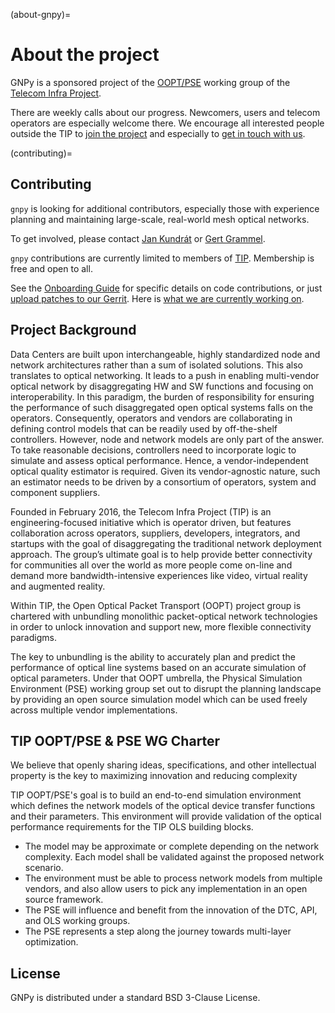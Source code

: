 (about-gnpy)=
# About the project

GNPy is a sponsored project of the [OOPT/PSE](https://telecominfraproject.com/open-optical-packet-transport/) working group of the [Telecom Infra Project](http://telecominfraproject.com).

There are weekly calls about our progress.
Newcomers, users and telecom operators are especially welcome there.
We encourage all interested people outside the TIP to [join the project](https://telecominfraproject.com/apply-for-membership/) and especially to [get in touch with us](https://github.com/Telecominfraproject/oopt-gnpy/discussions).

(contributing)=
## Contributing

`gnpy` is looking for additional contributors, especially those with experience planning and maintaining large-scale, real-world mesh optical networks.

To get involved, please contact [Jan Kundrát](mailto:jan.kundrat@telecominfraproject.com) or [Gert Grammel](mailto:ggrammel@juniper.net).

`gnpy` contributions are currently limited to members of [TIP](http://telecominfraproject.com).
Membership is free and open to all.

See the [Onboarding Guide](https://github.com/Telecominfraproject/gnpy/wiki/Onboarding-Guide) for specific details on code contributions, or just [upload patches to our Gerrit](https://review.gerrithub.io/Documentation/intro-gerrit-walkthrough-github.html).
Here is [what we are currently working on](https://review.gerrithub.io/q/project:Telecominfraproject/oopt-gnpy+status:open).

## Project Background

Data Centers are built upon interchangeable, highly standardized node and network architectures rather than a sum of isolated solutions.
This also translates to optical networking.
It leads to a push in enabling multi-vendor optical network by disaggregating HW and SW functions and focusing on interoperability.
In this paradigm, the burden of responsibility for ensuring the performance of such disaggregated open optical systems falls on the operators.
Consequently, operators and vendors are collaborating in defining control models that can be readily used by off-the-shelf controllers.
However, node and network models are only part of the answer.
To take reasonable decisions, controllers need to incorporate logic to simulate and assess optical performance.
Hence, a vendor-independent optical quality estimator is required.
Given its vendor-agnostic nature, such an estimator needs to be driven by a consortium of operators, system and component suppliers.

Founded in February 2016, the Telecom Infra Project (TIP) is an engineering-focused initiative which is operator driven, but features collaboration across operators, suppliers, developers, integrators, and startups with the goal of disaggregating the traditional network deployment approach.
The group’s ultimate goal is to help provide better connectivity for communities all over the world as more people come on-line and demand more bandwidth-intensive experiences like video, virtual reality and augmented reality.

Within TIP, the Open Optical Packet Transport (OOPT) project group is chartered with unbundling monolithic packet-optical network technologies in order to unlock innovation and support new, more flexible connectivity paradigms.

The key to unbundling is the ability to accurately plan and predict the performance of optical line systems based on an accurate simulation of optical parameters.
Under that OOPT umbrella, the Physical Simulation Environment (PSE) working group set out to disrupt the planning landscape by providing an open source simulation model which can be used freely across multiple vendor implementations.

## TIP OOPT/PSE & PSE WG Charter

We believe that openly sharing ideas, specifications, and other intellectual property is the key to maximizing innovation and reducing complexity

TIP OOPT/PSE's goal is to build an end-to-end simulation environment which defines the network models of the optical device transfer functions and their parameters.
This environment will provide validation of the optical performance requirements for the TIP OLS building blocks.

- The model may be approximate or complete depending on the network complexity.
Each model shall be validated against the proposed network scenario.
- The environment must be able to process network models from multiple vendors, and also allow users to pick any implementation in an open source framework.
- The PSE will influence and benefit from the innovation of the DTC, API, and OLS working groups.
- The PSE represents a step along the journey towards multi-layer optimization.

License
-------

GNPy is distributed under a standard BSD 3-Clause License.

